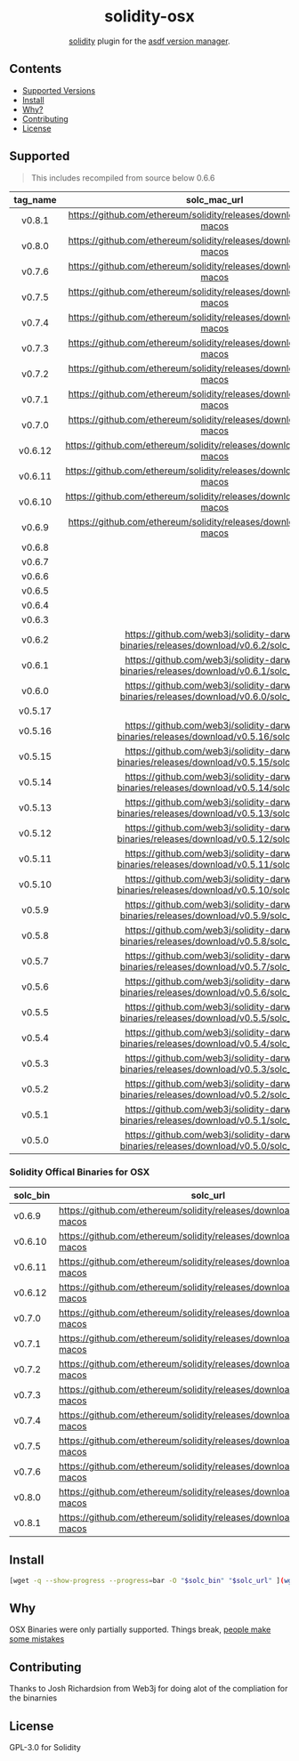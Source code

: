 <div align="center">

# solidity-osx

[solidity](https://github.com/ethereum/solidity) plugin for the [asdf version manager](https://asdf-vm.com).

</div>

## Contents

- [Supported Versions](#supported)
- [Install](#install)
- [Why?](#why)
- [Contributing](#contributing)
- [License](#license)

## Supported 

> This includes recompiled from source below 0.6.6

| **tag_name** | **solc_mac_url**                                                                     |
|:------------:|:------------------------------------------------------------------------------------:|
| v0.8.1       | https://github.com/ethereum/solidity/releases/download/v0.8.1/solc-macos             |
| v0.8.0       | https://github.com/ethereum/solidity/releases/download/v0.8.0/solc-macos             |
| v0.7.6       | https://github.com/ethereum/solidity/releases/download/v0.7.6/solc-macos             |
| v0.7.5       | https://github.com/ethereum/solidity/releases/download/v0.7.5/solc-macos             |
| v0.7.4       | https://github.com/ethereum/solidity/releases/download/v0.7.4/solc-macos             |
| v0.7.3       | https://github.com/ethereum/solidity/releases/download/v0.7.3/solc-macos             |
| v0.7.2       | https://github.com/ethereum/solidity/releases/download/v0.7.2/solc-macos             |
| v0.7.1       | https://github.com/ethereum/solidity/releases/download/v0.7.1/solc-macos             |
| v0.7.0       | https://github.com/ethereum/solidity/releases/download/v0.7.0/solc-macos             |
| v0.6.12      | https://github.com/ethereum/solidity/releases/download/v0.6.12/solc-macos            |
| v0.6.11      | https://github.com/ethereum/solidity/releases/download/v0.6.11/solc-macos            |
| v0.6.10      | https://github.com/ethereum/solidity/releases/download/v0.6.10/solc-macos            |
| v0.6.9       | https://github.com/ethereum/solidity/releases/download/v0.6.9/solc-macos             |
| v0.6.8       |                                                                                      |
| v0.6.7       |                                                                                      |
| v0.6.6       |                                                                                      |
| v0.6.5       |                                                                                      |
| v0.6.4       |                                                                                      |
| v0.6.3       |                                                                                      |
| v0.6.2       | https://github.com/web3j/solidity-darwin-binaries/releases/download/v0.6.2/solc_mac  |
| v0.6.1       | https://github.com/web3j/solidity-darwin-binaries/releases/download/v0.6.1/solc_mac  |
| v0.6.0       | https://github.com/web3j/solidity-darwin-binaries/releases/download/v0.6.0/solc_mac  |
| v0.5.17      |                                                                                      |
| v0.5.16      | https://github.com/web3j/solidity-darwin-binaries/releases/download/v0.5.16/solc_mac |
| v0.5.15      | https://github.com/web3j/solidity-darwin-binaries/releases/download/v0.5.15/solc_mac |
| v0.5.14      | https://github.com/web3j/solidity-darwin-binaries/releases/download/v0.5.14/solc_mac |
| v0.5.13      | https://github.com/web3j/solidity-darwin-binaries/releases/download/v0.5.13/solc_mac |
| v0.5.12      | https://github.com/web3j/solidity-darwin-binaries/releases/download/v0.5.12/solc_mac |
| v0.5.11      | https://github.com/web3j/solidity-darwin-binaries/releases/download/v0.5.11/solc_mac |
| v0.5.10      | https://github.com/web3j/solidity-darwin-binaries/releases/download/v0.5.10/solc_mac |
| v0.5.9       | https://github.com/web3j/solidity-darwin-binaries/releases/download/v0.5.9/solc_mac  |
| v0.5.8       | https://github.com/web3j/solidity-darwin-binaries/releases/download/v0.5.8/solc_mac  |
| v0.5.7       | https://github.com/web3j/solidity-darwin-binaries/releases/download/v0.5.7/solc_mac  |
| v0.5.6       | https://github.com/web3j/solidity-darwin-binaries/releases/download/v0.5.6/solc_mac  |
| v0.5.5       | https://github.com/web3j/solidity-darwin-binaries/releases/download/v0.5.5/solc_mac  |
| v0.5.4       | https://github.com/web3j/solidity-darwin-binaries/releases/download/v0.5.4/solc_mac  |
| v0.5.3       | https://github.com/web3j/solidity-darwin-binaries/releases/download/v0.5.3/solc_mac  |
| v0.5.2       | https://github.com/web3j/solidity-darwin-binaries/releases/download/v0.5.2/solc_mac  |
| v0.5.1       | https://github.com/web3j/solidity-darwin-binaries/releases/download/v0.5.1/solc_mac  |
| v0.5.0       | https://github.com/web3j/solidity-darwin-binaries/releases/download/v0.5.0/solc_mac  |



### Solidity Offical Binaries for OSX

| **solc_bin** | **solc_url**                                                              |
|--------------|---------------------------------------------------------------------------|
| v0.6.9       | https://github.com/ethereum/solidity/releases/download/v0.6.9/solc-macos  |
| v0.6.10      | https://github.com/ethereum/solidity/releases/download/v0.6.10/solc-macos |
| v0.6.11      | https://github.com/ethereum/solidity/releases/download/v0.6.11/solc-macos |
| v0.6.12      | https://github.com/ethereum/solidity/releases/download/v0.6.12/solc-macos |
| v0.7.0       | https://github.com/ethereum/solidity/releases/download/v0.7.0/solc-macos  |
| v0.7.1       | https://github.com/ethereum/solidity/releases/download/v0.7.1/solc-macos  |
| v0.7.2       | https://github.com/ethereum/solidity/releases/download/v0.7.2/solc-macos  |
| v0.7.3       | https://github.com/ethereum/solidity/releases/download/v0.7.3/solc-macos  |
| v0.7.4       | https://github.com/ethereum/solidity/releases/download/v0.7.4/solc-macos  |
| v0.7.5       | https://github.com/ethereum/solidity/releases/download/v0.7.5/solc-macos  |
| v0.7.6       | https://github.com/ethereum/solidity/releases/download/v0.7.6/solc-macos  |
| v0.8.0       | https://github.com/ethereum/solidity/releases/download/v0.8.0/solc-macos  |
| v0.8.1       | https://github.com/ethereum/solidity/releases/download/v0.8.1/solc-macos  |

## Install 

```bash 
[wget -q --show-progress --progress=bar -O "$solc_bin" "$solc_url" ](wget -q --show-progress --progress=bar -O "$solc_bin" "$solc_url" )
```

## Why 

OSX Binaries were only partially supported. Things break, [people make some mistakes](github.com/ethereum/homebrew-ethereum/commit/be8af166429ba38fe3eeb004e5afb3fd7008a790#diff-87eefc4061f4d55177c24ea703a227a55f6b38354ce2ef537cf28810345bbbf5)

## Contributing 

Thanks to Josh Richardsion from Web3j for doing alot of the compliation for the binarnies

## License 

GPL-3.0 for Solidity 
